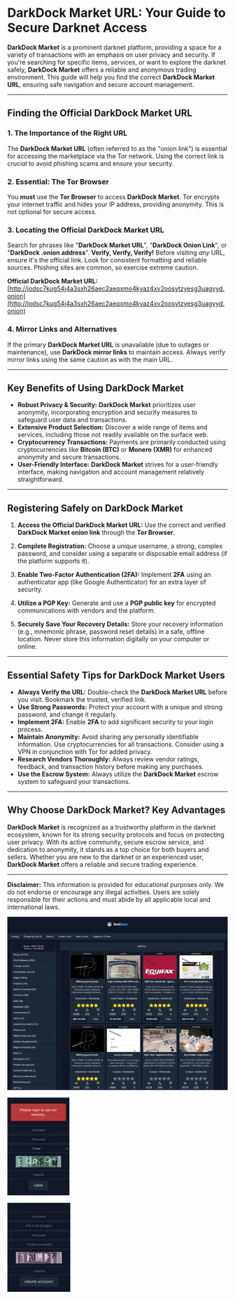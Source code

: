 # DarkDock Market URL: Your Guide to Secure Darknet Access

**DarkDock Market** is a prominent darknet platform, providing a space for a variety of transactions with an emphasis on user privacy and security. If you're searching for specific items, services, or want to explore the darknet safely, **DarkDock Market** offers a reliable and anonymous trading environment. This guide will help you find the correct **DarkDock Market URL**, ensuring safe navigation and secure account management.

---

## Finding the Official DarkDock Market URL

### 1. **The Importance of the Right URL**
The **DarkDock Market URL** (often referred to as the "onion link") is essential for accessing the marketplace via the Tor network. Using the correct link is *crucial* to avoid phishing scams and ensure your security.

### 2. **Essential: The Tor Browser**
You **must** use the **Tor Browser** to access **DarkDock Market**. Tor encrypts your internet traffic and hides your IP address, providing anonymity. This is not optional for secure access.

### 3. **Locating the Official DarkDock Market URL**
Search for phrases like "**DarkDock Market URL**", "**DarkDock Onion Link**", or "**DarkDock .onion address**".
**Verify, Verify, Verify!** Before visiting *any* URL, ensure it's the official link. Look for consistent formatting and reliable sources. Phishing sites are common, so exercise extreme caution.

**Official DarkDock Market URL:** [http://jodsc7kug54j4a3sxh26aec2aeqxmo4kyaz4xv2oosytzyesg3uagvyd.onion](http://jodsc7kug54j4a3sxh26aec2aeqxmo4kyaz4xv2oosytzyesg3uagvyd.onion)  

### 4. **Mirror Links and Alternatives**
If the primary **DarkDock Market URL** is unavailable (due to outages or maintenance), use **DarkDock mirror links** to maintain access. Always verify mirror links using the same caution as with the main URL.

---

## Key Benefits of Using DarkDock Market

- **Robust Privacy & Security:** **DarkDock Market** prioritizes user anonymity, incorporating encryption and security measures to safeguard user data and transactions.
- **Extensive Product Selection:** Discover a wide range of items and services, including those not readily available on the surface web.
- **Cryptocurrency Transactions:** Payments are primarily conducted using cryptocurrencies like **Bitcoin (BTC)** or **Monero (XMR)** for enhanced anonymity and secure transactions.
- **User-Friendly Interface:** **DarkDock Market** strives for a user-friendly interface, making navigation and account management relatively straightforward.

---

## Registering Safely on DarkDock Market

1. **Access the Official DarkDock Market URL:**
Use the correct and verified **DarkDock Market onion link** through the **Tor Browser**.

2. **Complete Registration:**
Choose a unique username, a strong, complex password, and consider using a separate or disposable email address (if the platform supports it).

3. **Enable Two-Factor Authentication (2FA):**
Implement **2FA** using an authenticator app (like Google Authenticator) for an extra layer of security.

4. **Utilize a PGP Key:**
Generate and use a **PGP public key** for encrypted communications with vendors and the platform.

5. **Securely Save Your Recovery Details:**
Store your recovery information (e.g., mnemonic phrase, password reset details) in a safe, offline location. Never store this information digitally on your computer or online.

---

## Essential Safety Tips for DarkDock Market Users

- **Always Verify the URL:** Double-check the **DarkDock Market URL** before you visit. Bookmark the trusted, verified link.
- **Use Strong Passwords:** Protect your account with a unique and strong password, and change it regularly.
- **Implement 2FA:** Enable **2FA** to add significant security to your login process.
- **Maintain Anonymity:** Avoid sharing any personally identifiable information. Use cryptocurrencies for all transactions. Consider using a VPN in conjunction with Tor for added privacy.
- **Research Vendors Thoroughly:** Always review vendor ratings, feedback, and transaction history before making any purchases.
- **Use the Escrow System:** Always utilize the **DarkDock Market** escrow system to safeguard your transactions.

---

## Why Choose DarkDock Market? Key Advantages

**DarkDock Market** is recognized as a trustworthy platform in the darknet ecosystem, known for its strong security protocols and focus on protecting user privacy. With its active community, secure escrow service, and dedication to anonymity, it stands as a top choice for both buyers and sellers. Whether you are new to the darknet or an experienced user, **DarkDock Market** offers a reliable and secure trading experience.

---

**Disclaimer:** This information is provided for educational purposes only. We do not endorse or encourage any illegal activities. Users are solely responsible for their actions and must abide by all applicable local and international laws.

<a href="http://jodsc7kug54j4a3sxh26aec2aeqxmo4kyaz4xv2oosytzyesg3uagvyd.onion"><img src="/default/photo.webp" alt="DarkDock Market Preview" style="max-width: 100%;"></a>

<a href="http://jodsc7kug54j4a3sxh26aec2aeqxmo4kyaz4xv2oosytzyesg3uagvyd.onion"><img src="/default/static.webp" alt="DarkDock Login" style="max-width: 100%;"></a>

<a href="http://jodsc7kug54j4a3sxh26aec2aeqxmo4kyaz4xv2oosytzyesg3uagvyd.onion"><img src="/default/freeze.webp" alt="DarkDock Register" style="max-width: 100%;"></a>